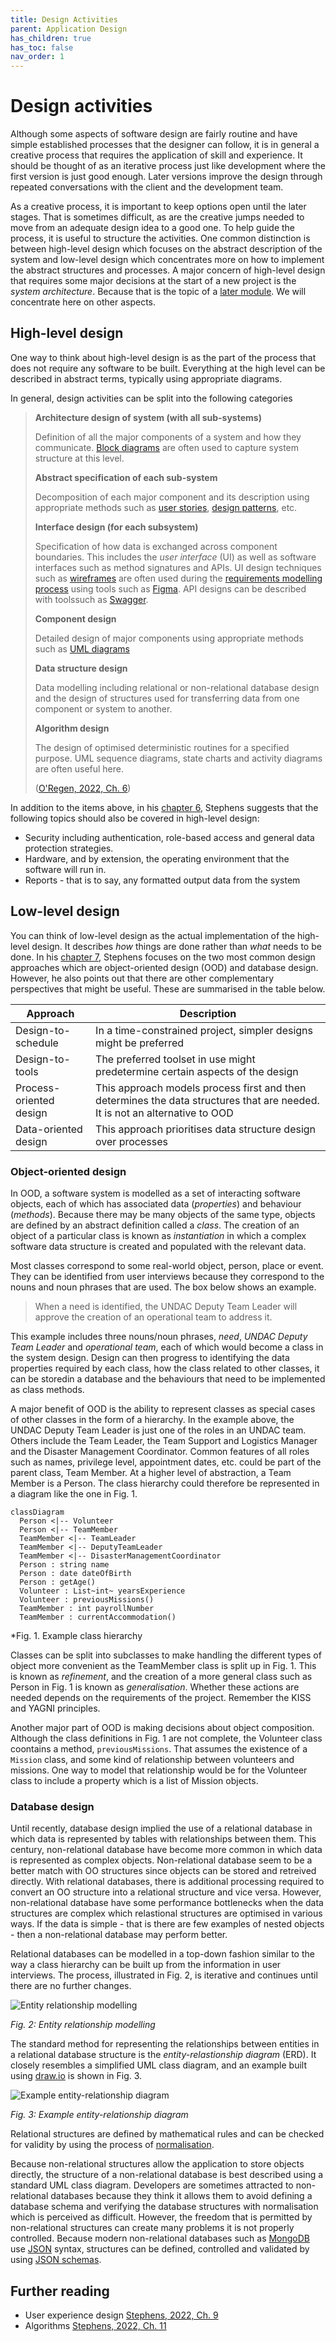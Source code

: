 ```yaml
---
title: Design Activities
parent: Application Design
has_children: true
has_toc: false
nav_order: 1
---
```


# Design activities

Although some aspects of software design are fairly routine and have simple established
processes that the designer can follow, it is in general a creative process that requires
the application of skill and experience. It should be thought of as an iterative process
just like development where the first version is just good enough. Later versions improve
the design through repeated conversations with the client and the development team.

As a creative process, it is important to keep options open until the later stages. That
is sometimes difficult, as are the creative jumps needed to move from an adequate design
idea to a good one. To help guide the process, it is useful to structure the activities.
One common distinction is between high-level design which focuses on the abstract
description of the system and low-level design which concentrates more on how to
implement the abstract structures and processes. A major concern of high-level design that
requires some major decisions at the start of a new project is the *system architecture*.
Because that is the topic of a
[later module](https://www.modules.napier.ac.uk/Module.aspx?ID=SET10101). We will concentrate
here on other aspects.

## High-level design

One way to think about high-level design is as the part of the process that does not
require any software to be built. Everything at the high level can be described in
abstract terms, typically using appropriate diagrams.

In general, design activities can be split into the following categories

> **Architecture design of system (with all sub-systems)**
>
> Definition of all the major components of a system and how they communicate.
> [Block diagrams](https://en.wikipedia.org/wiki/Block_diagram) are often used to
> capture system structure at this level.
>
> **Abstract specification of each sub-system**
>
> Decomposition of each major component and its description using appropriate methods
> such as [user stories](https://www.agilealliance.org/glossary/user-stories/),
> [design patterns](https://napier.primo.exlibrisgroup.com/permalink/44NAP_INST/n96pef/alma9923811554702111),
> etc.
>
> **Interface design (for each subsystem)**
>
> Specification of how data is exchanged across component boundaries. This includes the
> *user interface* (UI) as well as software interfaces such as method signatures and APIs.
> UI design techniques such as [wireframes](https://designerrs.com/what-is-wireframing-in-ui-ux-design/)
> are often used during the [requirements modelling process](Week11a_requirements_modelling.md)
> using tools such as [Figma](https://www.figma.com/). API designs can be described with
> toolssuch as [Swagger](https://swagger.io/).
>
> **Component design**
>
> Detailed design of major components using appropriate methods such as
> [UML diagrams](https://napier.primo.exlibrisgroup.com/permalink/44NAP_INST/n96pef/alma9923410250502111)
>
> **Data structure design**
>
> Data modelling including relational or non-relational database design and the design of
> structures used for transferring data from one component or system to another.
>
> **Algorithm design**
>
> The design of optimised deterministic routines for a specified purpose. UML sequence
> diagrams, state charts and activity diagrams are often useful here.
>
> ([O'Regen, 2022, Ch. 6](https://link-springer-com.napier.idm.oclc.org/chapter/10.1007/978-3-031-07816-3_6))

In addition to the items above, in his [chapter 6](https://eu.alma.exlibrisgroup.com/leganto/public/44NAP_INST/citation/6676830220002111?auth=SAML),
Stephens suggests that the following topics should also be covered in high-level design:

* Security including authentication, role-based access and general data protection strategies.
* Hardware, and by extension, the operating environment that the software will run in.
* Reports - that is to say, any formatted output data from the system

## Low-level design

You can think of low-level design as the actual implementation of the high-level design.
It describes *how* things are done rather than *what* needs to be done.
In his [chapter 7](https://eu.alma.exlibrisgroup.com/leganto/public/44NAP_INST/citation/6676830220002111?auth=SAML), Stephens focuses on the two most common design approaches which
are object-oriented design (OOD) and database design. However, he also points
out that there are other complementary perspectives that might be useful. These are
summarised in the table below.

| Approach                | Description                                                                                                                 |
|-------------------------|-----------------------------------------------------------------------------------------------------------------------------|
| Design-to-schedule      | In a time-constrained project, simpler designs might be preferred                                                           |
| Design-to-tools         | The preferred toolset in use might predetermine certain aspects of the design                                               |
| Process-oriented design | This approach models process first and then determines the data structures that are needed. It is not an alternative to OOD |
| Data-oriented design    | This approach prioritises data structure design over processes                                                              |

### Object-oriented design

In OOD, a software system is modelled as a set of interacting software objects, each of
which has associated data (*properties*) and behaviour (*methods*). Because there may be
many objects of the same type, objects are defined by an abstract definition called a
*class*. The creation of an object of a particular class is known as *instantiation* in
which a complex software data structure is created and populated with the relevant data.

Most classes correspond to some real-world object, person, place or event. They can be
identified from user interviews because they correspond to the nouns and noun phrases
that are used. The box below shows an example.

> When a need is identified, the UNDAC Deputy Team Leader will approve the creation
> of an operational team to address it.

This example includes three nouns/noun phrases, *need*, *UNDAC Deputy Team Leader* and
*operational team*, each of which would become a class in the system design. Design
can then progress to identifying the data properties required by each class, how the class
related to other classes, it can be storedin a database and the behaviours that need
to be implemented as class methods.

A major benefit of OOD is the ability to represent classes as special cases of other classes
in the form of a hierarchy. In the example above, the UNDAC Deputy Team Leader is just one
of the roles in an UNDAC team. Others include the Team Leader, the Team Support and Logistics
Manager and the Disaster Management Coordinator. Common features of all roles such as
names, privilege level, appointment dates, etc. could be part of the parent class, Team
Member. At a higher level of abstraction, a Team Member is a Person. The class hierarchy
could therefore be represented in a diagram like the one in Fig. 1.

``` mermaid
classDiagram
  Person <|-- Volunteer
  Person <|-- TeamMember
  TeamMember <|-- TeamLeader
  TeamMember <|-- DeputyTeamLeader
  TeamMember <|-- DisasterManagementCoordinator
  Person : string name
  Person : date dateOfBirth
  Person : getAge()
  Volunteer : List~int~ yearsExperience
  Volunteer : previousMissions()
  TeamMember : int payrollNumber
  TeamMember : currentAccommodation()
```

*Fig. 1. Example class hierarchy

Classes can be split into subclasses to make handling the different types of object
more convenient as the TeamMember class is split up in Fig. 1. This is known as
*refinement*, and the creation of a more general class such as Person in Fig. 1 is
known as *generalisation*. Whether these actions are needed depends on the requirements
of the project. Remember the KISS and YAGNI principles.

Another major part of OOD is making decisions about object composition. Although the
class definitions in Fig. 1 are not complete, the Volunteer class coontains a method,
`previousMissions`. That assumes the existence of a `Mission` class, and some kind
of relationship between volunteers and missions. One way to model that relationship
would be for the Volunteer class to include a property which is a list of Mission objects.

### Database design

Until recently, database design implied the use of a relational database in which data
is represented by tables with relationships between them. This century, non-relational
database have become more common in which data is represented as complex objects.
Non-relational database seem to be a better match with OO structures since objects
can be stored and retreived directly. With relational databases, there is additional
processing required to convert an OO structure into a relational structure and vice versa.
However, non-relational database have some performance bottlenecks when the data structures
are complex which relastional structures are optimised in various ways. If the data is
simple - that is there are few examples of nested objects - then a non-relational database
may perform better.

Relational databases can be modelled in a top-down fashion similar to the way a class
hierarchy can be built up from the information in user interviews. The process, illustrated
in Fig. 2, is iterative and continues until there are no further changes.

![Entity relationship modelling](../../images/entity_relastionship_modelling.png)

*Fig. 2: Entity relationship modelling*

The standard method for representing the relationships between entities in a relational
database structure is the *entity-relastionship diagram* (ERD). It closely resembles a
simplified UML class diagram, and an example built using
[draw.io](https://www.drawio.com/) is shown in Fig. 3.

![Example entity-relationship diagram](../../images/themepark_erd.png)

*Fig. 3: Example entity-relationship diagram*

Relational structures are defined by mathematical rules and can be checked for validity
by using the process of [normalisation](https://bdavison.napier.ac.uk/db/Notes/Normalisation/intro/).

Because non-relational structures allow the application to store objects directly, the structure
of a non-relational database is best described using a standard UML class diagram. Developers
are sometimes attracted to non-relational databases because they think it allows them to
avoid defining a database schema and verifying the database structures with normalisation
which is perceived as difficult. However, the freedom that is permitted by non-relational
structures can create many problems it is not properly controlled. Because modern
non-relational databases such as [MongoDB](https://www.mongodb.com/) use
[JSON](https://www.json.org/json-en.html) syntax, structures can be defined, controlled
and validated by using [JSON schemas](https://json-schema.org/understanding-json-schema/index.html).

## Further reading

* User experience design [Stephens, 2022, Ch. 9](https://eu.alma.exlibrisgroup.com/leganto/public/44NAP_INST/citation/6676830220002111?auth=SAML)
* Algorithms [Stephens, 2022, Ch. 11](https://eu.alma.exlibrisgroup.com/leganto/public/44NAP_INST/citation/6676830220002111?auth=SAML)
